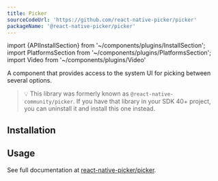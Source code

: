 ```yaml
---
title: Picker
sourceCodeUrl: 'https://github.com/react-native-picker/picker'
packageName: '@react-native-picker/picker'
---
```


import {APIInstallSection} from '~/components/plugins/InstallSection';
import PlatformsSection from '~/components/plugins/PlatformsSection';
import Video from '~/components/plugins/Video'

<!-- todo: add video -->

A component that provides access to the system UI for picking between several options.

> 💡 This library was formerly known as `@react-native-community/picker`. If you have that library in your SDK 40+ project, you can uninstall it and install this one instead.

<PlatformsSection android emulator ios simulator web />

## Installation

<APIInstallSection href="https://github.com/react-native-picker/picker#getting-started" />

## Usage

See full documentation at [react-native-picker/picker](https://github.com/react-native-picker/picker).
